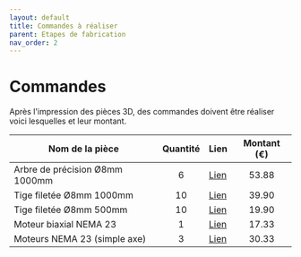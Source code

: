 ```yaml
---
layout: default
title: Commandes à réaliser
parent: Etapes de fabrication
nav_order: 2
---
```


# Commandes

Après l'impression des pièces 3D, des commandes doivent être réaliser voici lesquelles et leur montant.

| Nom de la pièce                    | Quantité | Lien                                                                                                                        | Montant (€) |
|------------------------------------|:--------:|-----------------------------------------------------------------------------------------------------------------------------|:-----------:|
| Arbre de précision Ø8mm 1000mm     |    6     | [Lien](https://www.systeal.com/fr/guidage-lineaire-sur-arbre-de-precision/1881-2177-arbre-de-precision-diametre-8-mm.html#/237-longueur_totale-1000_mm) |   53.88     |
| Tige filetée Ø8mm 1000mm           |   10     | [Lien](https://www.conrad.fr/fr/p/tige-filetee-m8-toolcraft-134889-1000-mm-acier-1-pc-s-134889.html)                        |   39.90     |
| Tige filetée Ø8mm 500mm            |   10     | [Lien](https://www.conrad.fr/fr/p/tige-filetee-m8-reely-10593-500-mm-acier-1-pc-s-237221.html)                              |   19.90     |
| Moteur biaxial NEMA 23             |    1     | [Lien](https://www.omc-stepperonline.com/fr/biaxial-nema-23-bipolaire-1-2nm-169-9oz-in-2-8a-57x57x56mm-4-fils-23hs22-2804d) |   17.33     |
| Moteurs NEMA 23 (simple axe)       |    3     | [Lien](https://www.omc-stepperonline.com/fr/3pcs-e-serie-nema-23-moteur-pas-a-pas-bipolar-1-8deg-1-26-nm-178-04oz-in-2-8a-57x57x56mm-4-fils-3-23he22-2804s) |   30.33     |
